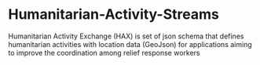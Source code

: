 Humanitarian-Activity-Streams
==============================

Humanitarian Activity Exchange (HAX) is set of json schema that defines humanitarian activities with location data (GeoJson) for applications aiming to improve the coordination among relief response workers
